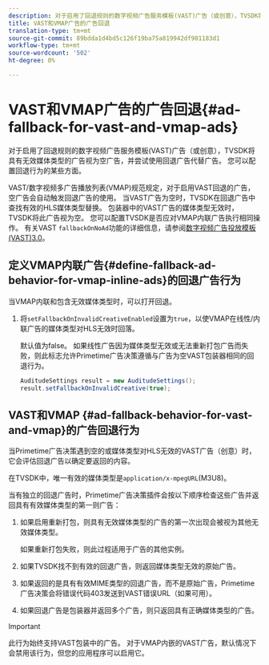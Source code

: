 ```yaml
---
description: 对于启用了回退规则的数字视频广告服务模板(VAST)广告（或创意），TVSDK将具有无效媒体类型的广告视为空广告，并尝试使用回退广告代替广告。 您可以配置回退行为的某些方面。
title: VAST和VMAP广告的广告回退
translation-type: tm+mt
source-git-commit: 89bdda1d4bd5c126f19ba75a819942df901183d1
workflow-type: tm+mt
source-wordcount: '502'
ht-degree: 0%

---
```



# VAST和VMAP广告的广告回退{#ad-fallback-for-vast-and-vmap-ads}

对于启用了回退规则的数字视频广告服务模板(VAST)广告（或创意），TVSDK将具有无效媒体类型的广告视为空广告，并尝试使用回退广告代替广告。 您可以配置回退行为的某些方面。

VAST/数字视频多广告播放列表(VMAP)规范规定，对于启用VAST回退的广告，空广告会自动触发回退广告的使用。 当VAST广告为空时，TVSDK在回退广告中查找有效的HLS媒体类型替换。 包装器中的VAST广告的媒体类型无效时，TVSDK将此广告视为空。 您可以配置TVSDK是否应对VMAP内联广告执行相同操作。 有关VAST `fallbackOnNoAd`功能的详细信息，请参阅[数字视频广告投放模板(VAST)3.0](https://www.iab.net/guidelines/508676/digitalvideo/vsuite/vast)。

## 定义VMAP内联广告{#define-fallback-ad-behavior-for-vmap-inline-ads}的回退广告行为

当VMAP内联和包含无效媒体类型时，可以打开回退。

1. 将`setFallbackOnInvalidCreativeEnabled`设置为`true`，以使VMAP在线性/内联广告的媒体类型对HLS无效时回落。

   默认值为false。 如果线性广告因为媒体类型无效或无法重新打包广告而失败，则此标志允许Primetime广告决策遵循与广告为空VAST包装器相同的回退行为。

   ```java
   AuditudeSettings result = new AuditudeSettings(); 
   result.setFallbackOnInvalidCreative(true);
   ```

## VAST和VMAP {#ad-fallback-behavior-for-vast-and-vmap}的广告回退行为

当Primetime广告决策遇到空的或媒体类型对HLS无效的VAST广告（创意）时，它会评估回退广告以确定要返回的内容。

<!--<a id="section_9F60AF00CE9645848EAAF8C06A9E426B"></a>-->

在TVSDK中，唯一有效的媒体类型是`application/x-mpegURL`(M3U8)。

当有独立的回退广告时，Primetime广告决策插件会按以下顺序检查这些广告并返回具有有效媒体类型的第一则广告：

1. 如果启用重新打包，则具有无效媒体类型的广告的第一次出现会被视为其他无效媒体类型。

   如果重新打包失败，则此过程适用于广告的其他实例。
1. 如果TVSDK找不到有效的回退广告，则返回媒体类型无效的原始广告。
1. 如果返回的是具有有效MIME类型的回退广告，而不是原始广告，Primetime广告决策会将错误代码403发送到VAST错误URL（如果可用）。
1. 如果回退广告是包装器并返回多个广告，则只返回具有正确媒体类型的广告。

>[!IMPORTANT]
>
>此行为始终支持VAST包装中的广告。 对于VMAP内嵌的VAST广告，默认情况下会禁用该行为，但您的应用程序可以启用它。